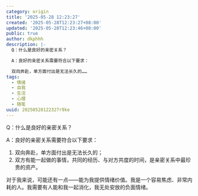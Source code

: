 ```yaml
---
category: origin
title: '2025-05-28 12:23:27'
created: '2025-05-28T12:23:27+08:00'
updated: '2025-05-28T12:23:46+08:00'
public: true
author: dkphhh
description: |-
  Q：什么是良好的亲密关系？

  A：良好的亲密关系需要符合以下要求：

  双向奔赴，单方面付出是无法长久的……
tags:
  - 情绪
  - 自我
  - 生活
  - 心理
  - 随笔
uuid: 20250528122327r9ke
---
```


Q：什么是良好的亲密关系？

A：良好的亲密关系需要符合以下要求：

1. 双向奔赴，单方面付出是无法长久的；
2. 双方有能一起做的事情，共同的经历、与对方共度的时间，是亲密关系中最珍贵的资产。

对于我来说，可能还有一点——能为我提供情绪价值。我是一个容易焦虑、非常内耗的人。我需要有人能和我一起消化，我无处安放的负面情绪。
